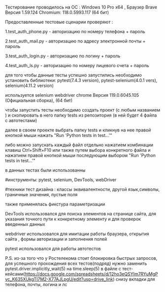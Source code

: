 Тестирование проводилось на ОС : Windows 10 Pro x64 , Браузер Brave Версия 1.59.124 Chromium: 118.0.5993.117 (64 бит)

Предоставленные тестовые сценарии проверяют :

1.test_auth_phone.py - авторизацию по номеру телефона + пароль

2.test_auth_mail.py - авторизацию по адресу электронной почты + пароль

3.test_auth_login.py - авторизацию по логину + пароль

4.test_auth_ls.py - авторизацию по номеру лицевого счета + пароль

для того чтобы данные тесты успешно запустились необходимо установить библиотеки:
pytest(7.4.3 version), pytest-selenium(4.0.1 vers), selenium(4.11.2 version)

используется selenium webdriver chrome  Версия 119.0.6045.105 (Официальная сборка), (64 бит)

чтобы запустить тесты необходимо создать проект (с любым названием ) и скопировать в него папку tests из репозитория (в ней будет 4 файла с автотестами)

далее в своем проекте выбрать папку tests и кликнув на нее правой кнопкой мыши нажать "Run 'Python tests in test...'"

либо можно запускать каждый файл отдельно нажатием комбинации клавиш Ctrl+Shift+F10 или также путем выбора конкретного файла и нажатием правой кнопкой мыши последующим выбором  "Run 'Python tests in test...'"

в данных тестах были использованны

#инструменты: pytest, selenium, DevTools, webDriver

#техники тест дизайна : классы эквивалентности, другой язык,символы, граничные значения, пустые поля

также применялась фикстура параметризации

DevTools использовался для поиска элементов на странице сайта, для указания точного пути к конкретному элементу и для проверок введенных данных

webdriver использовался для имитации работы браузера, открытия сайта , формы авторизации и заполнения полей

pytest использовался для работы автотестов

P.S. из-за того что у Ростелекома стоит блокировка быстрых запросов, для успешного прохождения всех тестов(подряд) нужно заменить pytest.driver.implicitly_wait(5) на time.sleep(5)
в файле c тест-кейсами(https://docs.google.com/spreadsheets/d/12ho3eQSYIm7RYuMgPvc_K635XUkgTI7M2-X77AJLpgU/edit?usp=drive_link) снизу вкладки для телефона, почты, логина и лс
